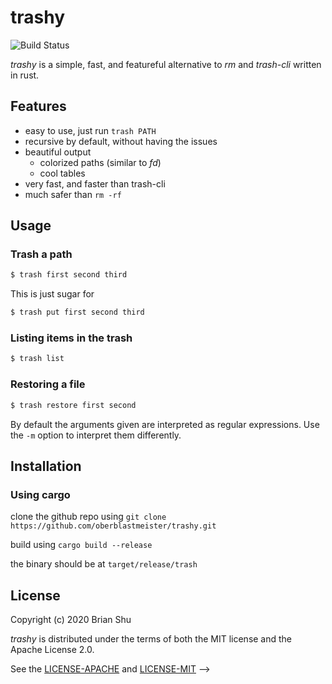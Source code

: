 # trashy

![Build Status](https://github.com/oberblastmeister/trash-cli/workflows/ci/badge.svg)

*trashy* is a simple, fast, and featureful alternative to *rm* and *trash-cli* written in rust.

## Features

- easy to use, just run `trash PATH`
- recursive by default, without having the issues
- beautiful output
    - colorized paths (similar to *fd*)
    - cool tables
- very fast, and faster than trash-cli
- much safer than `rm -rf`

## Usage

### Trash a path

```bash
$ trash first second third
```

This is just sugar for 

```bash
$ trash put first second third
```

### Listing items in the trash

```bash
$ trash list
```

### Restoring a file

```bash
$ trash restore first second
```

By default the arguments given are interpreted as regular expressions. Use the `-m` option to interpret them differently.

## Installation

### Using cargo

clone the github repo using `git clone https://github.com/oberblastmeister/trashy.git`

build using `cargo build --release`

the binary should be at `target/release/trash`

## License

Copyright (c) 2020 Brian Shu

*trashy* is distributed under the terms of both the MIT license and the Apache License 2.0.

See the [LICENSE-APACHE](LICENSE-APACHE) and [LICENSE-MIT](LICENSE-MIT) -->
